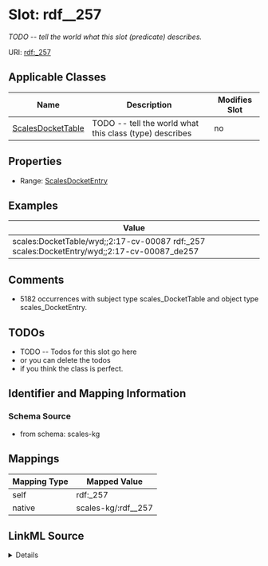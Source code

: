 

# Slot: rdf__257


_TODO -- tell the world what this slot (predicate) describes._





URI: [rdf:_257](http://www.w3.org/1999/02/22-rdf-syntax-ns#_257)



<!-- no inheritance hierarchy -->





## Applicable Classes

| Name | Description | Modifies Slot |
| --- | --- | --- |
| [ScalesDocketTable](../classes/ScalesDocketTable.md) | TODO -- tell the world what this class (type) describes |  no  |







## Properties

* Range: [ScalesDocketEntry](../classes/ScalesDocketEntry.md)






## Examples

| Value |
| --- |
| scales:DocketTable/wyd;;2:17-cv-00087 rdf:_257 scales:DocketEntry/wyd;;2:17-cv-00087_de257 |

## Comments

* 5182 occurrences with subject type scales_DocketTable and object type scales_DocketEntry.

## TODOs

* TODO -- Todos for this slot go here
* or you can delete the todos
* if you think the class is perfect.

## Identifier and Mapping Information







### Schema Source


* from schema: scales-kg




## Mappings

| Mapping Type | Mapped Value |
| ---  | ---  |
| self | rdf:_257 |
| native | scales-kg/:rdf__257 |




## LinkML Source

<details>
```yaml
name: rdf__257
description: TODO -- tell the world what this slot (predicate) describes.
todos:
- TODO -- Todos for this slot go here
- or you can delete the todos
- if you think the class is perfect.
comments:
- 5182 occurrences with subject type scales_DocketTable and object type scales_DocketEntry.
examples:
- value: scales:DocketTable/wyd;;2:17-cv-00087 rdf:_257 scales:DocketEntry/wyd;;2:17-cv-00087_de257
from_schema: scales-kg
rank: 1000
slot_uri: rdf:_257
alias: rdf__257
domain_of:
- scales_DocketTable
range: scales_DocketEntry

```
</details>